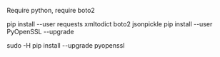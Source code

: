 Require python,
require boto2

pip install --user requests xmltodict boto2 jsonpickle
pip install --user PyOpenSSL --upgrade

sudo -H pip install --upgrade pyopenssl